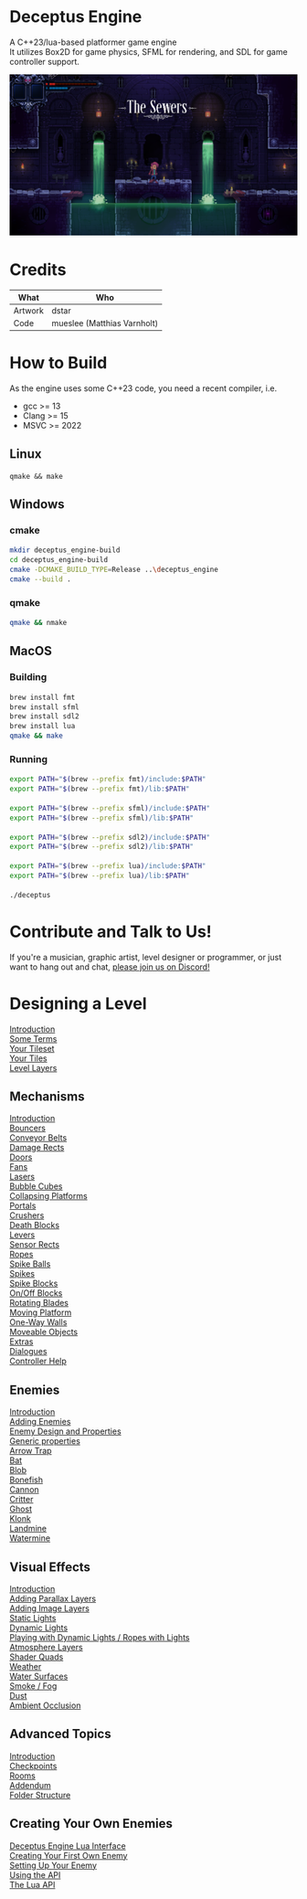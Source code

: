 # Deceptus Engine

A C++23/lua-based platformer game engine<br>
It utilizes Box2D for game physics, SFML for rendering, and SDL for game controller support.

![](doc/screenshots/screenshot_section.png)


# Credits

|What|Who|
|-|-|
|Artwork|dstar|
|Code|mueslee (Matthias Varnholt)|


# How to Build

As the engine uses some C++23 code, you need a recent compiler, i.e.
- gcc >= 13
- Clang >= 15
- MSVC >= 2022

## Linux
```
qmake && make
```

## Windows

### cmake
```bash
mkdir deceptus_engine-build
cd deceptus_engine-build
cmake -DCMAKE_BUILD_TYPE=Release ..\deceptus_engine
cmake --build .
```

### qmake
```bash
qmake && nmake
```

## MacOS

### Building
```bash
brew install fmt
brew install sfml
brew install sdl2
brew install lua
qmake && make
```

### Running
```bash
export PATH="$(brew --prefix fmt)/include:$PATH"
export PATH="$(brew --prefix fmt)/lib:$PATH"

export PATH="$(brew --prefix sfml)/include:$PATH"
export PATH="$(brew --prefix sfml)/lib:$PATH"

export PATH="$(brew --prefix sdl2)/include:$PATH"
export PATH="$(brew --prefix sdl2)/lib:$PATH"

export PATH="$(brew --prefix lua)/include:$PATH"
export PATH="$(brew --prefix lua)/lib:$PATH"

./deceptus
```


# Contribute and Talk to Us!
If you're a musician, graphic artist, level designer or programmer, or just want to hang out and chat, [please join us on Discord!](https://discord.gg/EZpkbGDaWD)


# Designing a Level
[Introduction](doc/level_design/designing_a_level.md#designing-a-level)<br>
[Some Terms](doc/level_design/designing_a_level.md#some-terms)<br>
[Your Tileset](doc/level_design/designing_a_level.md#your-tileset)<br>
[Your Tiles](doc/level_design/designing_a_level.md#your-tiles)<br>
[Level Layers](doc/level_design/designing_a_level.md#level-layers)<br>


## Mechanisms
[Introduction](doc/level_design/mechanisms.md#mechanisms)<br>
[Bouncers](doc/level_design/mechanisms.md#bouncers)<br>
[Conveyor Belts](doc/level_design/mechanisms.md#conveyor-belts)<br>
[Damage Rects](doc/level_design/mechanisms.md#damage-rects)<br>
[Doors](doc/level_design/mechanisms.md#doors)<br>
[Fans](doc/level_design/mechanisms.md#fans)<br>
[Lasers](doc/level_design/mechanisms.md#lasers)<br>
[Bubble Cubes](doc/level_design/mechanisms.md#bubble-cubes)<br>
[Collapsing Platforms](doc/level_design/mechanisms.md#collapsing-platforms)<br>
[Portals](doc/level_design/mechanisms.md#portals)<br>
[Crushers](doc/level_design/mechanisms.md#crushers)<br>
[Death Blocks](doc/level_design/mechanisms.md#death-blocks)<br>
[Levers](doc/level_design/mechanisms.md#levers)<br>
[Sensor Rects](doc/level_design/mechanisms.md#sensor-rects)<br>
[Ropes](doc/level_design/mechanisms.md#ropes)<br>
[Spike Balls](doc/level_design/mechanisms.md#spike-balls)<br>
[Spikes](doc/level_design/mechanisms.md#spikes)<br>
[Spike Blocks](doc/level_design/mechanisms.md#spike-blocks)<br>
[On/Off Blocks](doc/level_design/mechanisms.md#onoff-blocks)<br>
[Rotating Blades](doc/level_design/mechanisms.md#rotating-blades)<br>
[Moving Platform](doc/level_design/mechanisms.md#moving-platform)<br>
[One-Way Walls](doc/level_design/mechanisms.md#one-way-walls)<br>
[Moveable Objects](doc/level_design/mechanisms.md#moveable-objects)<br>
[Extras](doc/level_design/mechanisms.md#extras)<br>
[Dialogues](doc/level_design/mechanisms.md#dialogues)<br>
[Controller Help](doc/level_design/mechanisms.md#controller-help)<br>


## Enemies
[Introduction](doc/level_design/enemies.md#enemies)<br>
[Adding Enemies](doc/level_design/enemies.md#adding-enemies)<br>
[Enemy Design and Properties](doc/level_design/enemies.md#enemy-design-and-properties)<br>
[Generic properties](doc/level_design/enemies.md#generic-properties)<br>
[Arrow Trap](doc/level_design/enemies.md#arrow-trap)<br>
[Bat](doc/level_design/designing_a_level.enemies#bat)<br>
[Blob](doc/level_design/enemies.md#blob)<br>
[Bonefish](doc/level_design/enemies.md#bonefish)<br>
[Cannon](doc/level_design/enemies.md#cannon)<br>
[Critter](doc/level_design/enemies.md#critter)<br>
[Ghost](doc/level_design/enemies.md#ghost)<br>
[Klonk](doc/level_design/enemies.md#klonk)<br>
[Landmine](doc/level_design/enemies.md#landmine)<br>
[Watermine](doc/level_design/enemies.md#watermine)<br>


## Visual Effects
[Introduction](doc/level_design/visual_effects.md#visualization)<br>
[Adding Parallax Layers](doc/level_design/visual_effects.md#adding-parallax-layers)<br>
[Adding Image Layers](doc/level_design/visual_effects.md#adding-image-layers)<br>
[Static Lights](doc/level_design/visual_effects.md#static-lights)<br>
[Dynamic Lights](doc/level_design/visual_effects.md#dynamic-lights)<br>
[Playing with Dynamic Lights / Ropes with Lights](doc/level_design/visual_effects.md#playing-with-dynamic-lights--ropes-with-lights)<br>
[Atmosphere Layers](doc/level_design/visual_effects.md#atmosphere-layers)<br>
[Shader Quads](doc/level_design/visual_effects.md#shader-quads)<br>
[Weather](doc/level_design/visual_effects.md#weather)<br>
[Water Surfaces](doc/level_design/visual_effects.md#water-surfaces)<br>
[Smoke / Fog](doc/level_design/visual_effects.md#smoke-fog)<br>
[Dust](doc/level_design/visual_effects.md#dust)<br>
[Ambient Occlusion](doc/level_design/visual_effects.md#ambient-occlusion)<br>


## Advanced Topics
[Introduction](doc/level_design/advanced_topics.md#advanced-topics)<br>
[Checkpoints](doc/level_design/advanced_topics.md#checkpoints)<br>
[Rooms](doc/level_design/advanced_topics.md#rooms)<br>
[Addendum](doc/level_design/advanced_topics.md#addendum)<br>
[Folder Structure](doc/level_design/advanced_topics.md#folder-structure)<br>


## Creating Your Own Enemies
[Deceptus Engine Lua Interface](doc/lua_interface/readme.md#deceptus-engine-lua-interface)<br>
[Creating Your First Own Enemy](doc/lua_interface/readme.md#creating-your-first-own-enemy)<br>
[Setting Up Your Enemy](doc/lua_interface/readme.md#setting-up-your-enemy)<br>
[Using the API](doc/lua_interface/readme.md#using-the-api)<br>
[The Lua API](doc/lua_interface/readme.md#the-lua-api)<br>
